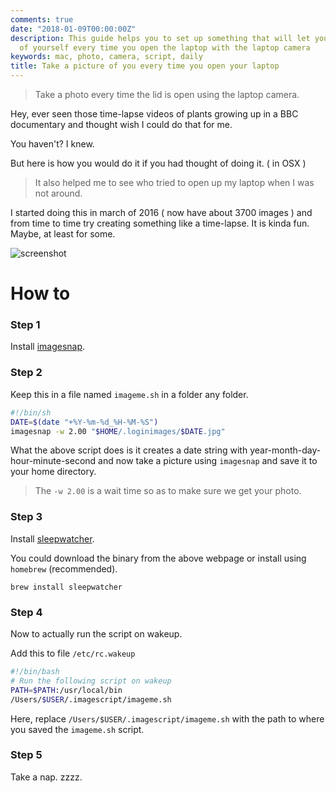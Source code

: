 ```yaml
---
comments: true
date: "2018-01-09T00:00:00Z"
description: This guide helps you to set up something that will let you take a picture
  of yourself every time you open the laptop with the laptop camera
keywords: mac, photo, camera, script, daily
title: Take a picture of you every time you open your laptop
---
```


> Take a photo every time the lid is open using the laptop camera.

Hey, ever seen those time-lapse videos of plants growing up in a BBC documentary and thought wish I could do that for me.

You haven't? I knew.

But here is how you would do it if you had thought of doing it. ( in OSX )

> It also helped me to see who tried to open up my laptop when I was not around.

I started doing this in march of 2016 ( now have about 3700 images ) and from time to time try creating something like a time-lapse.
It is kinda fun. Maybe, at least for some.

![screenshot]( {{site.url}}{{site.baseurl}}/assets/images/loginimages-screenshot.png )


# How to

### Step 1

Install [imagesnap](https://github.com/rharder/imagesnap).

### Step 2

Keep this in a file named `imageme.sh` in a folder any folder.

```sh
#!/bin/sh
DATE=$(date "+%Y-%m-%d_%H-%M-%S")
imagesnap -w 2.00 "$HOME/.loginimages/$DATE.jpg"
```

What the above script does is it creates a date string with year-month-day-hour-minute-second and now take a picture using `imagesnap` and save it to your home directory.

> The `-w 2.00` is a wait time so as to make sure we get your photo.

### Step 3

Install [sleepwatcher](http://www.bernhard-baehr.de/).

You could download the binary from the above webpage or install using `homebrew` (recommended).

`brew install sleepwatcher`

### Step 4

Now to actually run the script on wakeup.

Add this to file `/etc/rc.wakeup`

```sh
#!/bin/bash
# Run the following script on wakeup
PATH=$PATH:/usr/local/bin
/Users/$USER/.imagescript/imageme.sh
```

Here, replace `/Users/$USER/.imagescript/imageme.sh` with the path to where you saved the `imageme.sh` script.

### Step 5

Take a nap. zzzz.
